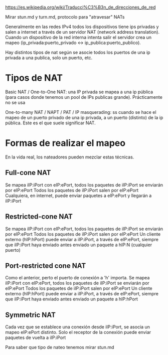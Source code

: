 https://es.wikipedia.org/wiki/Traducci%C3%B3n_de_direcciones_de_red

Mirar stun.md y turn.md, protocolo para "atravesar" NATs


Generalmente en las redes IPv4 todos los dispositivos tiene ips privadas y salen a internet a través de un servidor NAT (network address translation).
Cuando un dispositivo de la red interna intenta salir el servidor crea un mapeo (ip_privada:puerto_privado <-> ip_publica:puerto_publico).

Hay distintos tipos de nat según se asocie todos los puertos de una ip privada a una publica, solo un puerto, etc.

# Tipos de NAT

Basic NAT / One-to-One NAT: una IP privada se mapea a una ip pública (para casos donde tenemos un pool de IPs publicas grande). Prácticamente no se usa

One-to-many NAT / NAPT / PAT / IP masquerading: ss cuando se hace el mapeo de un puerto privado de una ip privada, a un puerto (distinto) de la ip pública.
Este es el que suele significar NAT.


# Formas de realizar el mapeo

En la vida real, los nateadores pueden mezclar estas técnicas.

## Full-cone NAT
Se mapea iIP:iPort con eIP:ePort, todos los paquetes de iIP:iPort se enviarán por eIP:ePort
Todos los paquetes de iIP:iPort salen por eIP:ePort
Cualquiera, en internet, puede enviar paquetes a eIP:ePort y llegarán a iIP:iPort

## Restricted-cone NAT
Se mapea iIP:iPort con eIP:ePort, todos los paquetes de iIP:iPort se enviarán por eIP:ePort
Todos los paquetes de iIP:iPort salen por eIP:ePort
Un cliente externo (hIP:hPort) puede enviar a iIP:iPort, a través de eIP:ePort, siempre que iIP:iPort haya enviado antes enviado un paquete a hIP:N (cualquier puerto)

## Port-restricted cone NAT
Como el anterior, perto el puerto de conexión a 'h' importa.
Se mapea iIP:iPort con eIP:ePort, todos los paquetes de iIP:iPort se enviarán por eIP:ePort
Todos los paquetes de iIP:iPort salen por eIP:ePort
Un cliente externo (hIP:hPort) puede enviar a iIP:iPort, a través de eIP:ePort, siempre que iIP:iPort haya enviado antes enviado un paquete a hIP:hPort

## Symmetric NAT
Cada vez que se establece una conexión desde iIP:iPort, se asocia un mapeo eIP:ePort distinto.
Solo el receptor de la conexión puede enviar paquetes de vuelta a iIP:iPort


Para saber que tipo de nateo tenemos mirar stun.md

